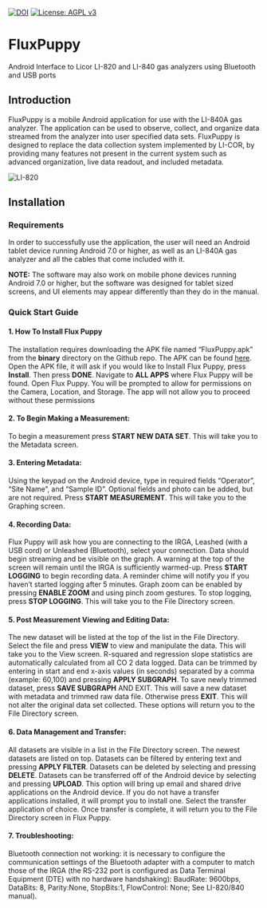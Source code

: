 [![DOI](https://zenodo.org/badge/DOI/10.5281/zenodo.1413689.svg)](https://doi.org/10.5281/zenodo.1413689) [![License: AGPL v3](https://img.shields.io/badge/License-AGPL%20v3-blue.svg)](https://www.gnu.org/licenses/agpl-3.0)
# FluxPuppy
Android Interface to Licor LI-820 and LI-840 gas analyzers using Bluetooth and USB ports


## Introduction

FluxPuppy is a mobile Android application for use with the LI-840A gas analyzer. 
The application can be used to observe, collect, and organize data streamed from the analyzer into user specified data sets. 
FluxPuppy is designed to replace the data collection system implemented by LI-COR, by providing many features not present in the current system such as advanced organization, live data readout, and included metadata.

![LI-820](https://licor.co.za/wp-content/uploads/2015/10/LI-820_small.png)

## Installation

### Requirements
In order to successfully use the application, the user will need an Android tablet device running Android 7.0 or higher, as well as an LI-840A gas analyzer and all the cables that come included with it. 

**NOTE:** The software may also work on mobile phone devices running Android 7.0 or higher, but the software was designed for tablet sized screens, and UI elements may appear differently than they do in the manual.

### Quick Start Guide
#### 1. How To Install Flux Puppy
The installation requires downloading the APK file named “FluxPuppy.apk” from the __binary__ directory on the Github repo. The APK can be found [here](https://github.com/bnasr/FluxPuppy/raw/master/binary/FluxPuppy.apk). Open the APK file, it will ask if you would like to Install Flux Puppy, press **Install**. Then press **DONE**. Navigate to **ALL APPS** where Flux Puppy will be found. Open Flux Puppy. You will be prompted to allow for permissions on the Camera, Location, and Storage. The app will not allow you to proceed without these permissions


#### 2. To Begin Making a Measurement:
To begin a measurement press **START NEW DATA SET**. This will take you to the Metadata screen.

#### 3. Entering Metadata:
Using the keypad on the Android device, type in required fields “Operator”, “Site Name”, and “Sample ID”. Optional fields and photo can be added, but are not required. Press **START MEASUREMENT**. This will take you to the Graphing screen.

#### 4. Recording Data:
Flux Puppy will ask how you are connecting to the IRGA, Leashed (with a USB cord) or Unleashed (Bluetooth), select your connection. Data should begin streaming and be visible on the graph. A warning at the top of the screen will remain until the IRGA is sufficiently warmed-up. Press **START LOGGING** to begin recording data. A reminder chime will notify you if you haven’t started logging after 5 minutes. Graph zoom can be enabled by pressing **ENABLE ZOOM** and using pinch zoom gestures. To stop logging, press **STOP LOGGING**. This will take you to the File Directory screen.

#### 5. Post Measurement Viewing and Editing Data:
The new dataset will be listed at the top of the list in the File Directory. Select the file and press **VIEW** to view and manipulate the data. This will take you to the View screen. R-squared and regression slope statistics are automatically calculated from all CO 2 data logged. Data can be trimmed by entering in start and end x-axis values (in seconds) separated by a comma (example: 60,100) and pressing **APPLY SUBGRAPH**. To save newly trimmed dataset, press **SAVE SUBGRAPH** AND EXIT. This will save a new dataset with metadata and trimmed raw data file. Otherwise press **EXIT**. This will not alter the original data set collected. These options will return you to the File Directory screen.

#### 6. Data Management and Transfer:
All datasets are visible in a list in the File Directory screen. The newest datasets are listed on top. Datasets can be filtered by entering text and pressing **APPLY FILTER**. Datasets can be deleted by selecting and pressing **DELETE**. Datasets can be transferred off of the Android device by selecting and pressing **UPLOAD**. This option will bring up email and shared drive applications on the Android device. If you do not have a transfer applications installed, it will prompt you to install one. Select the transfer application of choice. Once transfer is complete, it will return you to the File Directory screen in Flux Puppy.

#### 7. Troubleshooting:
Bluetooth connection not working: it is necessary to configure the communication settings of the Bluetooth adapter with a computer to match those of the IRGA (the RS-232 port is configured as Data Terminal Equipment (DTE) with no hardware handshaking): BaudRate: 9600bps, DataBits: 8, Parity:None, StopBits:1, FlowControl: None; See LI-820/840 manual).
